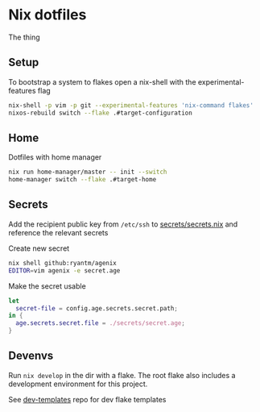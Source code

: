 # Nix dotfiles

The thing

## Setup

To bootstrap a system to flakes open a nix-shell with the experimental-features flag

```bash
nix-shell -p vim -p git --experimental-features 'nix-command flakes'
nixos-rebuild switch --flake .#target-configuration
```

## Home

Dotfiles with home manager

```bash
nix run home-manager/master -- init --switch
home-manager switch --flake .#target-home
```

## Secrets

Add the recipient public key from `/etc/ssh` to [secrets/secrets.nix](./secrets/secrets.nix) and reference the relevant secrets

Create new secret

```bash
nix shell github:ryantm/agenix
EDITOR=vim agenix -e secret.age
```

Make the secret usable

```nix
let
  secret-file = config.age.secrets.secret.path;
in {
  age.secrets.secret.file = ./secrets/secret.age;
}
```

## Devenvs

Run `nix develop` in the dir with a flake. The root flake also includes a development environment for this project.

See [dev-templates](https://github.com/the-nix-way/dev-templates) repo for dev flake templates
